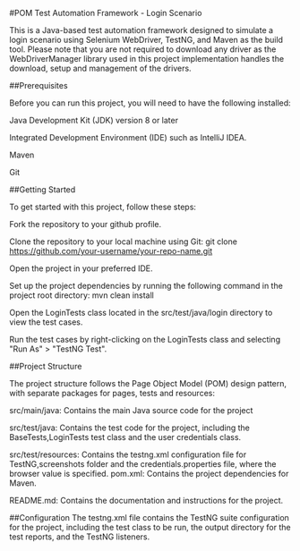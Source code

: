 #POM Test Automation Framework - Login Scenario

This is a Java-based test automation framework designed to simulate a login scenario 
using Selenium WebDriver, TestNG, and Maven as the build tool. Please note that you are not required to
download any driver as the WebDriverManager library used in this project implementation handles the download,
setup and management of the drivers.

##Prerequisites

Before you can run this project, you will need to have the following installed:

Java Development Kit (JDK) version 8 or later

Integrated Development Environment (IDE) such as IntelliJ IDEA.

Maven

Git




##Getting Started

To get started with this project, follow these steps:

Fork the repository to your github profile.

Clone the repository to your local machine using Git: git clone https://github.com/your-username/your-repo-name.git

Open the project in your preferred IDE.

Set up the project dependencies by running the following command in the project root directory: mvn clean install

Open the LoginTests class located in the src/test/java/login directory to view the test cases.

Run the test cases by right-clicking on the LoginTests class and selecting "Run As" > "TestNG Test".

##Project Structure


The project structure follows the Page Object Model (POM) design pattern, with separate packages 
for pages, tests and resources:

src/main/java: Contains the main Java source code for the project

src/test/java: Contains the test code for the project, including the BaseTests,LoginTests test class and
the user credentials class.

src/test/resources: Contains the testng.xml configuration file for TestNG,screenshots folder and 
the credentials.properties file, where the browser value is specified.
pom.xml: Contains the project dependencies for Maven.

README.md: Contains the documentation and instructions for the project.

##Configuration
The testng.xml file contains the TestNG suite configuration for the project, including the test class to be run,
the output directory for the test reports, and the TestNG listeners.

